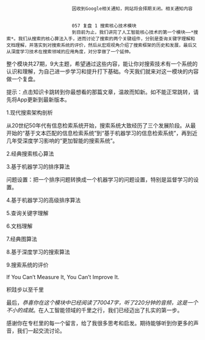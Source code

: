 
                            
                            因收到Google相关通知，网站将会择期关闭。相关通知内容
                            
                            
                            057 复盘 1 搜索核心技术模块
                            到目前为止，我们讲完了人工智能核心技术的第一个模块——*搜索*。我们从搜索的核心算法入手，进而讨论了搜索的两个关键组件，分别是查询关键字理解和文档理解，并落实到对搜索系统的评价，然后从宏观视角介绍了搜索框架的历史和发展，最后又从深度学习技术在搜索领域的应用角度，对分享做了一个延伸。

整个模块共27期，9大主题，希望通过这些内容，能让你对搜索技术有一个系统的认识和理解，为自己进一步学习和提升打下基础。今天我们就来对这一模块的内容做一个复盘。

提示：点击知识卡跳转到你最想看的那篇文章，温故而知新。如不能正常跳转，请先将App更新到最新版本。

1.现代搜索架构剖析

从20世纪50年代有信息检索系统开始，搜索系统大致经历了三个发展阶段。从最开始的“基于文本匹配的信息检索系统”到“基于机器学习的信息检索系统”，再到近几年受深度学习影响的“更加智能的搜索系统”。







2.经典搜索核心算法







3.基于机器学习的排序算法

问题设置：把一个排序问题转换成一个机器学习的问题设置，特别是监督学习的设置。







4.基于机器学习的高级排序算法







5.查询关键字理解







6.文档理解







7.经典图算法







8.基于深度学习的搜索算法







9.搜索系统的评价

If You Can’t Measure It, You Can’t Improve It.







积跬步以至千里

最后，*恭喜你在这个模块中已经阅读了70047字，听了220分钟的音频，这是一个不小的成就*。在人工智能领域的千里之行，我们已经迈出了扎实的第一步。



感谢你在专栏里的每一个留言，给了我很多思考和启发。期待能够听到你更多的声音，我们一起交流讨论。

                        
                        
                            